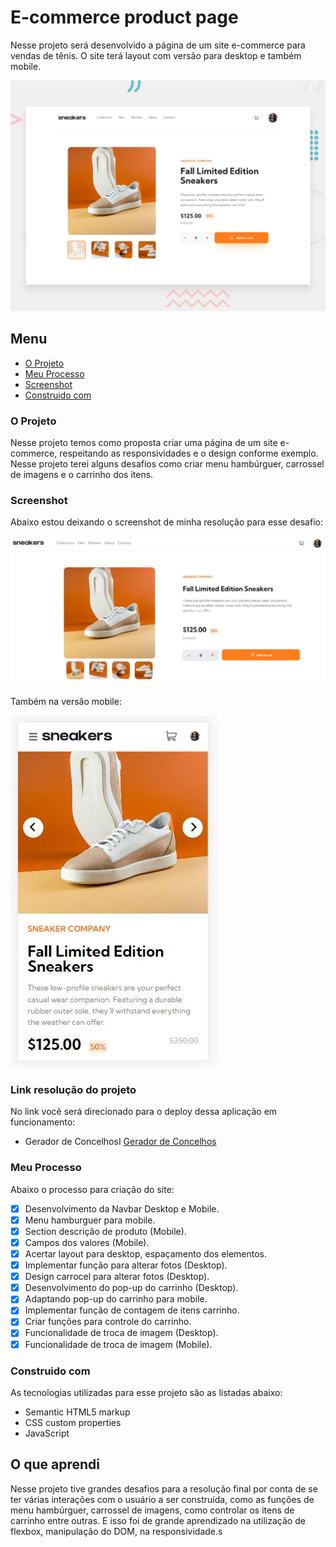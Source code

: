 # E-commerce product page

Nesse projeto será desenvolvido a página de um site e-commerce para vendas de tênis. O site terá layout com versão para desktop e também mobile. 

![Imagem preview do projeto](./design/desktop-preview.jpg)

## Menu

- [O Projeto](#o-projeto)
- [Meu Processo](#meu-peocesso)
- [Screenshot](#screenshot)
- [Construido com](#construido-com)

### O Projeto

Nesse projeto temos como proposta criar uma página de um site e-commerce, respeitando as responsividades e o design conforme exemplo. Nesse projeto terei alguns desafios como criar menu hambúrguer, carrossel de imagens e o carrinho dos itens.

### Screenshot

Abaixo estou deixando o screenshot de minha resolução para esse desafio:

![Screenshot da minha resolução](./design/screenshot-my-solution.jpg)

Também na versão mobile:

![Screenshot da minha resolução](./design/screenshot-my-solution-moile.jpg)

### Link resolução do projeto

No link você será direcionado para o deploy dessa aplicação em funcionamento:

- Gerador de ConcelhosI [Gerador de Concelhos](https://advice-generator-app-main-he4ihxgz8-boarinilucas.vercel.app/)

### Meu Processo

Abaixo o processo para criação do site:

- [X] Desenvolvimento da Navbar Desktop e Mobile.
- [X] Menu hamburguer para mobile.
- [X] Section descrição de produto (Mobile).
- [X] Campos dos valores (Mobile).
- [X] Acertar layout para desktop, espaçamento dos elementos.
- [X] Implementar função para alterar fotos (Desktop).
- [X] Design carrocel para alterar fotos (Desktop).
- [X] Desenvolvimento do pop-up do carrinho (Desktop).
- [X] Adaptando pop-up do carrinho para mobile.
- [X] Implementar função de contagem de itens carrinho.
- [X] Criar funções para controle do carrinho.
- [X] Funcionalidade de troca de imagem (Desktop).
- [X] Funcionalidade de troca de imagem  (Mobile).

### Construido com

As tecnologias utilizadas para esse projeto são as listadas abaixo:

- Semantic HTML5 markup
- CSS custom properties
- JavaScript

## O que aprendi

Nesse projeto tive grandes desafios para a resolução final por conta de se ter várias interações com o usuário a ser construída, como as funções de menu hambúrguer,  carrossel de imagens, como controlar os itens de carrinho entre outras. E isso foi de grande aprendizado na utilização de flexbox, manipulação do DOM, na responsividade.s
